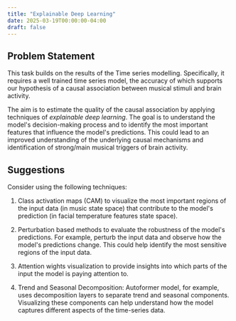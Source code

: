 ```yaml
---
title: "Explainable Deep Learning"
date: 2025-03-19T00:00:00-04:00
draft: false
---
```



## Problem Statement

This task builds on the results of the Time series modelling. Specifically, it requires a well trained time series model, the accuracy of which supports our hypothesis of a causal association between musical stimuli and brain activity.  

The aim is to estimate the quality of the causal association by applying techniques of *explainable deep learning*. The goal is to understand the model's decision-making process and to identify the most important features that influence the model's predictions. This could lead to an improved understanding of the underlying causal mechanisms and identification of strong/main musical triggers of brain activity.

## Suggestions

Consider using the following techniques:
    
1. Class activation maps (CAM) to visualize the most important regions of the input data (in music state space) that contribute to the model's prediction (in facial temperature features state space).

2. Perturbation based methods to evaluate the robustness of the model's predictions. For example, perturb the input data and observe how the model's predictions change. This could help identify the most sensitive regions of the input data.

3. Attention wights visualization to provide insights into which parts of the input the model is paying attention to.

4. Trend and Seasonal Decomposition: Autoformer model, for example, uses decomposition layers to separate trend and seasonal components. Visualizing these components can help understand how the model captures different aspects of the time-series data.
